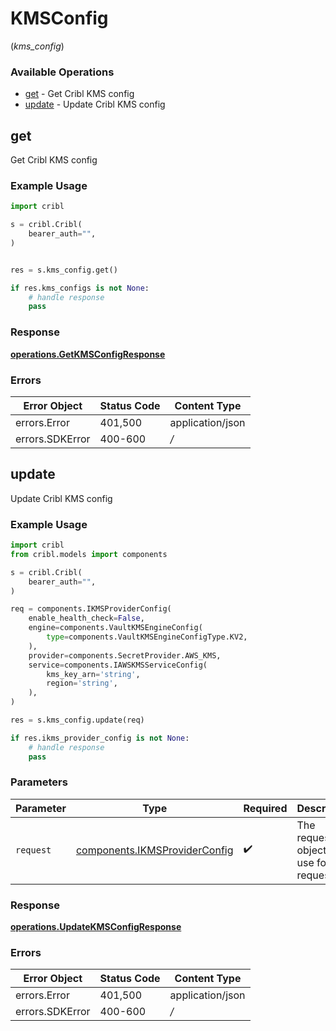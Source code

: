 # KMSConfig
(*kms_config*)

### Available Operations

* [get](#get) - Get Cribl KMS config
* [update](#update) - Update Cribl KMS config

## get

Get Cribl KMS config

### Example Usage

```python
import cribl

s = cribl.Cribl(
    bearer_auth="",
)


res = s.kms_config.get()

if res.kms_configs is not None:
    # handle response
    pass
```


### Response

**[operations.GetKMSConfigResponse](../../models/operations/getkmsconfigresponse.md)**
### Errors

| Error Object     | Status Code      | Content Type     |
| ---------------- | ---------------- | ---------------- |
| errors.Error     | 401,500          | application/json |
| errors.SDKError  | 400-600          | */*              |

## update

Update Cribl KMS config

### Example Usage

```python
import cribl
from cribl.models import components

s = cribl.Cribl(
    bearer_auth="",
)

req = components.IKMSProviderConfig(
    enable_health_check=False,
    engine=components.VaultKMSEngineConfig(
        type=components.VaultKMSEngineConfigType.KV2,
    ),
    provider=components.SecretProvider.AWS_KMS,
    service=components.IAWSKMSServiceConfig(
        kms_key_arn='string',
        region='string',
    ),
)

res = s.kms_config.update(req)

if res.ikms_provider_config is not None:
    # handle response
    pass
```

### Parameters

| Parameter                                                                      | Type                                                                           | Required                                                                       | Description                                                                    |
| ------------------------------------------------------------------------------ | ------------------------------------------------------------------------------ | ------------------------------------------------------------------------------ | ------------------------------------------------------------------------------ |
| `request`                                                                      | [components.IKMSProviderConfig](../../models/components/ikmsproviderconfig.md) | :heavy_check_mark:                                                             | The request object to use for the request.                                     |


### Response

**[operations.UpdateKMSConfigResponse](../../models/operations/updatekmsconfigresponse.md)**
### Errors

| Error Object     | Status Code      | Content Type     |
| ---------------- | ---------------- | ---------------- |
| errors.Error     | 401,500          | application/json |
| errors.SDKError  | 400-600          | */*              |
